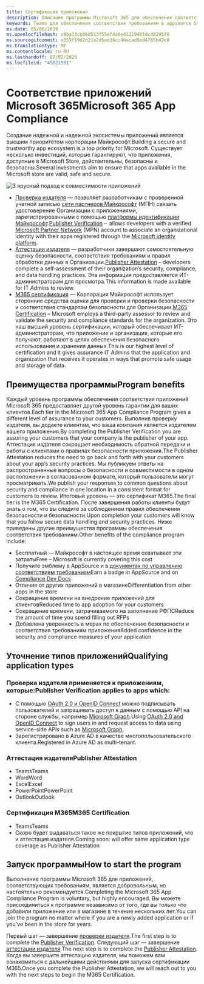 ```yaml
---
title: Сертификация приложений
description: Описание программы Microsoft 365 для обеспечения соответствия приложений из Store Apps
keywords: Teams для обеспечения соответствия требованиям в appsource Store App Partner Center
ms.date: 05/06/2019
ms.openlocfilehash: c9ba13cb06d513f55ef4a6e41219401dcd8295f8
ms.sourcegitcommit: e355f59d2d21a2d5ae36cc46acad5ed4765b42e0
ms.translationtype: MT
ms.contentlocale: ru-RU
ms.lasthandoff: 07/02/2020
ms.locfileid: "45021591"
---
```

# <a name="microsoft-365-app-compliance"></a><span data-ttu-id="1b3ec-104">Соответствие приложений Microsoft 365</span><span class="sxs-lookup"><span data-stu-id="1b3ec-104">Microsoft 365 App Compliance</span></span> 

<span data-ttu-id="1b3ec-105">Создание надежной и надежной экосистемы приложений является высшим приоритетом корпорации Майкрософт.</span><span class="sxs-lookup"><span data-stu-id="1b3ec-105">Building a secure and trustworthy app ecosystem is a top priority for Microsoft.</span></span> <span data-ttu-id="1b3ec-106">Существует несколько инвестиций, которые гарантируют, что приложения, доступные в Microsoft Store, действительны, безопасны и безопасны.</span><span class="sxs-lookup"><span data-stu-id="1b3ec-106">Several investments aim to ensure that apps available in the Microsoft store are valid, safe and secure.</span></span> 

  ![3 ярусный подход к совместимости приложений](../../../../assets/images/3TierImage.png) 

-   <span data-ttu-id="1b3ec-108">[Проверка издателя](https://docs.microsoft.com/azure/active-directory/develop/publisher-verification-overview) — позволяет разработчикам с проверенной учетной записью [сети партнеров Майкрософт](https://partner.microsoft.com/membership) (МПН) связать удостоверение Организации с приложениями, зарегистрированными с помощью [платформы идентификации Майкрософт](https://docs.microsoft.com/azure/active-directory/develop/).</span><span class="sxs-lookup"><span data-stu-id="1b3ec-108">[Publisher Verification](https://docs.microsoft.com/azure/active-directory/develop/publisher-verification-overview)  –  allows developers with a verified [Microsoft Partner Network](https://partner.microsoft.com/membership) (MPN) account to associate an organizational identity with their apps registered through the [Microsoft identity platform](https://docs.microsoft.com/azure/active-directory/develop/).</span></span>
-   <span data-ttu-id="1b3ec-109">[Аттестация издателя](https://docs.microsoft.com/microsoft-365-app-certification/docs/enterprise-app-attestation-guide) — разработчики завершают самостоятельную оценку безопасности, соответствия требованиям и правил обработки данных в Организации.</span><span class="sxs-lookup"><span data-stu-id="1b3ec-109">[Publisher Attestation](https://docs.microsoft.com/microsoft-365-app-certification/docs/enterprise-app-attestation-guide) – developers complete a self-assessment of their organization’s security, compliance, and data handling practices.</span></span> <span data-ttu-id="1b3ec-110">Эта информация предоставляется ИТ-администраторам для просмотра.</span><span class="sxs-lookup"><span data-stu-id="1b3ec-110">This information is made available for IT Admins to review.</span></span> 
-   <span data-ttu-id="1b3ec-111">[M365 сертификация](https://docs.microsoft.com/microsoft-365-app-certification/docs/enterprise-app-certification-guide) — Корпорация Майкрософт использует сторонние средства оценки для проверки и проверки безопасности и соответствия стандартам безопасности для Организации.</span><span class="sxs-lookup"><span data-stu-id="1b3ec-111">[M365 Certification](https://docs.microsoft.com/microsoft-365-app-certification/docs/enterprise-app-certification-guide) – Microsoft employs a third-party assessor to review and validate the security and compliance standards for the organization.</span></span> <span data-ttu-id="1b3ec-112">Это наш высший уровень сертификации, который обеспечивает ИТ-администраторам, что приложение и организация, которые его получают, работают в целях обеспечения безопасного использования и хранения данных.</span><span class="sxs-lookup"><span data-stu-id="1b3ec-112">This is our highest level of certification and it gives assurance IT Admins that the application and organization that receives it operates in ways that promote safe usage and storage of data.</span></span>


## <a name="program-benefits"></a><span data-ttu-id="1b3ec-113">Преимущества программы</span><span class="sxs-lookup"><span data-stu-id="1b3ec-113">Program benefits</span></span>

<span data-ttu-id="1b3ec-114">Каждый уровень программы обеспечения соответствия приложений Microsoft 365 предоставляет другой уровень гарантии для ваших клиентов.</span><span class="sxs-lookup"><span data-stu-id="1b3ec-114">Each tier in the Microsoft 365 App Compliance Program gives a different level of assurance to your customers.</span></span> <span data-ttu-id="1b3ec-115">Выполнив проверку издателя, вы додаете клиентам, что ваша компания является издателем вашего приложения.</span><span class="sxs-lookup"><span data-stu-id="1b3ec-115">By completing the Publisher Verification you are assuring your customers that your company is the publisher of your app.</span></span> <span data-ttu-id="1b3ec-116">Аттестация издателя сокращает необходимость обратной передачи и работы с клиентами о правилах безопасности приложения.</span><span class="sxs-lookup"><span data-stu-id="1b3ec-116">The Publisher Attestation reduces the need to go back and forth with your customers about your app’s security practices.</span></span> <span data-ttu-id="1b3ec-117">Мы публикуем ответы на распространенные вопросы о безопасности и совместимости в одном расположении в согласованном формате, который пользователи могут просматривать.</span><span class="sxs-lookup"><span data-stu-id="1b3ec-117">We publish your responses to common questions about security and compliance in one location in a consistent format for customers to review.</span></span> <span data-ttu-id="1b3ec-118">Итоговый уровень — это сертификат M365.</span><span class="sxs-lookup"><span data-stu-id="1b3ec-118">The final tier is the M365 Certification.</span></span> <span data-ttu-id="1b3ec-119">После завершения работы клиенты будут знать о том, что вы следите за соблюдением правил обеспечения безопасности и безопасности.</span><span class="sxs-lookup"><span data-stu-id="1b3ec-119">Upon completion your customers will know that you follow secure data handling and security practices.</span></span> <span data-ttu-id="1b3ec-120">Ниже приведены другие преимущества программы обеспечения соответствия требованиям.</span><span class="sxs-lookup"><span data-stu-id="1b3ec-120">Other benefits of the compliance program include:</span></span>
-   <span data-ttu-id="1b3ec-121">Бесплатный — Майкрософт в настоящее время охватывает эти затраты</span><span class="sxs-lookup"><span data-stu-id="1b3ec-121">Free – Microsoft is currently covering this cost</span></span>
-   <span data-ttu-id="1b3ec-122">Получите эмблему в AppSource и в [документах по управлению соответствием требованиям](https://docs.microsoft.com/microsoft-365-app-certification/teams/teams-apps)</span><span class="sxs-lookup"><span data-stu-id="1b3ec-122">Earn a badge in AppSource and on [Compliance Dev Docs](https://docs.microsoft.com/microsoft-365-app-certification/teams/teams-apps)</span></span>
-   <span data-ttu-id="1b3ec-123">Отличия от других приложений в магазине</span><span class="sxs-lookup"><span data-stu-id="1b3ec-123">Differentiation from other apps in the store</span></span>
-   <span data-ttu-id="1b3ec-124">Сокращение времени на внедрение приложений для клиентов</span><span class="sxs-lookup"><span data-stu-id="1b3ec-124">Reduced time to app adoption for your customers</span></span>
-   <span data-ttu-id="1b3ec-125">Сокращение времени, затрачиваемого на заполнение РФПС</span><span class="sxs-lookup"><span data-stu-id="1b3ec-125">Reduce the amount of time you spend filling out RFPs</span></span>
-   <span data-ttu-id="1b3ec-126">Добавлена уверенность в мерах по обеспечению безопасности и соответствия требованиям приложения</span><span class="sxs-lookup"><span data-stu-id="1b3ec-126">Added confidence in the security and compliance measures of your application</span></span>

## <a name="qualifying-application-types"></a><span data-ttu-id="1b3ec-127">Уточнение типов приложений</span><span class="sxs-lookup"><span data-stu-id="1b3ec-127">Qualifying application types</span></span> 
### <a name="publisher-verification-applies-to-apps-which"></a><span data-ttu-id="1b3ec-128">Проверка издателя применяется к приложениям, которые:</span><span class="sxs-lookup"><span data-stu-id="1b3ec-128">Publisher Verification applies to apps which:</span></span> 
- <span data-ttu-id="1b3ec-129">С помощью [OAuth 2,0 и OpenID Connect](https://docs.microsoft.com/azure/active-directory/develop/active-directory-v2-protocols) можно подписывать пользователей и запрашивать доступ к данным с помощью API на стороне службы, например [Microsoft Graph](https://developer.microsoft.com/graph/).</span><span class="sxs-lookup"><span data-stu-id="1b3ec-129">Using [OAuth 2.0 and OpenID Connect](https://docs.microsoft.com/azure/active-directory/develop/active-directory-v2-protocols) to sign users in and request access to data using service-side APIs such as [Microsoft Graph](https://developer.microsoft.com/graph/).</span></span> 
- <span data-ttu-id="1b3ec-130">Зарегистрировано в Azure AD в качестве многопользовательского клиента.</span><span class="sxs-lookup"><span data-stu-id="1b3ec-130">Registered in Azure AD as multi-tenant.</span></span> 

### <a name="publisher-attestation"></a><span data-ttu-id="1b3ec-131">Аттестация издателя</span><span class="sxs-lookup"><span data-stu-id="1b3ec-131">Publisher Attestation</span></span>
-   <span data-ttu-id="1b3ec-132">Teams</span><span class="sxs-lookup"><span data-stu-id="1b3ec-132">Teams</span></span>
-   <span data-ttu-id="1b3ec-133">Word</span><span class="sxs-lookup"><span data-stu-id="1b3ec-133">Word</span></span>
-   <span data-ttu-id="1b3ec-134">Excel</span><span class="sxs-lookup"><span data-stu-id="1b3ec-134">Excel</span></span>
-   <span data-ttu-id="1b3ec-135">PowerPoint</span><span class="sxs-lookup"><span data-stu-id="1b3ec-135">PowerPoint</span></span>
-   <span data-ttu-id="1b3ec-136">Outlook</span><span class="sxs-lookup"><span data-stu-id="1b3ec-136">Outlook</span></span>

### <a name="m365-certification"></a><span data-ttu-id="1b3ec-137">Сертификация M365</span><span class="sxs-lookup"><span data-stu-id="1b3ec-137">M365 Certification</span></span>
-   <span data-ttu-id="1b3ec-138">Teams</span><span class="sxs-lookup"><span data-stu-id="1b3ec-138">Teams</span></span>
-   <span data-ttu-id="1b3ec-139">Скоро будет выдаваться такое же покрытие типов приложений, что и аттестация издателя.</span><span class="sxs-lookup"><span data-stu-id="1b3ec-139">Coming soon: will offer same application type coverage as Publisher Attestation</span></span>

## <a name="how-to-start-the-program"></a><span data-ttu-id="1b3ec-140">Запуск программы</span><span class="sxs-lookup"><span data-stu-id="1b3ec-140">How to start the program</span></span>

<span data-ttu-id="1b3ec-141">Выполнение программы Microsoft 365 для приложений, соответствующих требованиям, является добровольным, но настоятельно рекомендуется.</span><span class="sxs-lookup"><span data-stu-id="1b3ec-141">Completing the Microsoft 365 App Compliance Program is voluntary, but highly encouraged.</span></span> <span data-ttu-id="1b3ec-142">Вы можете присоединиться к программе независимо от того, где вы только что добавили приложение или в магазине в течение нескольких лет.</span><span class="sxs-lookup"><span data-stu-id="1b3ec-142">You can join the program no matter where if you are a newly added application or if you’ve been in the store for years.</span></span> 

<span data-ttu-id="1b3ec-143">Первый шаг — завершение [проверки издателя](https://docs.microsoft.com/azure/active-directory/develop/publisher-verification-overview).</span><span class="sxs-lookup"><span data-stu-id="1b3ec-143">The first step is to complete the [Publisher Verification](https://docs.microsoft.com/azure/active-directory/develop/publisher-verification-overview).</span></span> <span data-ttu-id="1b3ec-144">Следующий шаг — завершение [аттестации издателя](https://docs.microsoft.com/microsoft-365-app-certification/docs/attestation).</span><span class="sxs-lookup"><span data-stu-id="1b3ec-144">The next step is to complete the [Publisher Attestation](https://docs.microsoft.com/microsoft-365-app-certification/docs/attestation).</span></span> <span data-ttu-id="1b3ec-145">Когда вы завершите аттестацию издателя, мы поможем вам ознакомиться с дальнейшими действиями для запуска сертификации M365.</span><span class="sxs-lookup"><span data-stu-id="1b3ec-145">Once you complete the Publisher Attestation, we will reach out to you with the next steps to begin the M365 Certification.</span></span>
